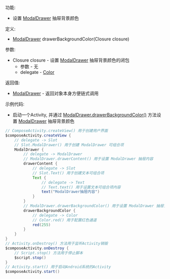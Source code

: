 功能:

+ 设置 [ModalDrawer](/API/UI/Compose/Widget/ModalDrawer/README.md)  抽屉背景颜色

定义:

+ [ModalDrawer](/API/UI/Compose/Widget/ModalDrawer/README.md)  drawerBackgroundColor(Closure closure)

参数:

+ Closure closure - 设置 [ModalDrawer](/API/UI/Compose/Widget/ModalDrawer/README.md)  抽屉背景颜色的闭包
    + 参数 - 无
    + delegate - [Color](/API/UI/Compose/Theme/Color/Color/README.md)

返回值:

+ [ModalDrawer](/API/UI/Compose/Widget/ModalDrawer/README.md)  - 返回对象本身方便链式调用

示例代码:

+ 启动一个Activity,
  并通过 [ModalDrawer.drawerBackgroundColor()](/API/UI/Compose/Widget/ModalDrawer/README.md?id=drawerBackgroundColor)
  方法设置 [ModalDrawer](/API/UI/Compose/Widget/ModalDrawer/README.md)  抽屉背景颜色

```groovy
// ComposeActivity.createView() 用于创建用户界面
$composeActivity.createView {
    // delegate -> Slot
    // Slot.ModalDrawer() 用于创建 ModalDrawer 可组合项
    ModalDrawer {
        // delegate -> ModalDrawer
        // ModalDrawer.drawerContent() 用于设置 ModalDrawer 抽屉内容
        drawerContent {
            // delegate -> Slot
            // Slot.Text() 用于创建文本可组合项
            Text {
                // delegate -> Text
                // Text.text() 用于设置文本可组合项内容
                text("ModalDrawer抽屉内容")
            }
        }
        // ModalDrawer.drawerBackgroundColor() 用于设置 ModalDrawer 抽屉背景颜色
        drawerBackgroundColor {
            // delegate -> Color
            // Color.red() 用于配置红色通道
            red(255)
        }
    }
}
// Activity.onDestroy() 方法用于监听Activity销毁
$composeActivity.onDestroy {
    // Script.stop() 方法用于停止脚本
    $script.stop()
}
// Activity.start() 用于启动Android系统的Activity
$composeActivity.start()
```